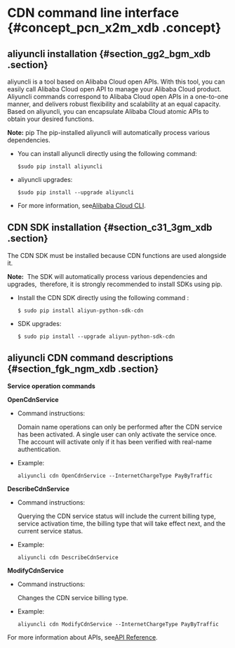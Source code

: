 # CDN command line interface {#concept_pcn_x2m_xdb .concept}

## aliyuncli installation {#section_gg2_bgm_xdb .section}

aliyuncli is a tool based on Alibaba Cloud open APIs. With this tool, you can easily call Alibaba Cloud open API to manage your Alibaba Cloud product. Aliyuncli commands correspond to Alibaba Cloud open APIs in a one-to-one manner, and delivers robust flexibility and scalability at an equal capacity. Based on aliyuncli, you can encapsulate Alibaba Cloud atomic APIs to obtain your desired functions.

**Note:** pip The pip-installed aliyuncli will automatically process various dependencies.

-   You can install aliyuncli directly using the following command:

    ```
    $sudo pip install aliyuncli
    ```

-   aliyuncli upgrades:

    ```
    $sudo pip install --upgrade aliyuncli
    ```

-   For more information, see[Alibaba Cloud CLI](https://docs.aliyun.com/?spm=5176.1970908.105.1.kBS7lo#/pub/aliyun-command-line-interface).

## CDN SDK installation {#section_c31_3gm_xdb .section}

The CDN SDK must be installed because CDN functions are used alongside it.

**Note:**  The SDK will automatically process various dependencies and upgrades,  therefore, it is strongly recommended to install SDKs using pip.

-   Install the CDN SDK directly using the following command :

    ```
    $ sudo pip install aliyun-python-sdk-cdn
    ```

-   SDK upgrades:

    ```
    $ sudo pip install --upgrade aliyun-python-sdk-cdn
    ```


## aliyuncli CDN command descriptions {#section_fgk_ngm_xdb .section}

**Service operation commands**

**OpenCdnService**

-   Command instructions:

    Domain name operations can only be performed after the CDN service has been activated. A single user can only activate the service once. The account will activate only if it has been verified with real-name authentication.

-   Example:

    ```
    aliyuncli cdn OpenCdnService --InternetChargeType PayByTraffic
    ```


**DescribeCdnService**

-   Command instructions:

    Querying the CDN service status will include the current billing type, service activation time, the billing type that will take effect next, and the current service status.

-   Example:

    ```
    aliyuncli cdn DescribeCdnService
    ```


**ModifyCdnService**

-   Command instructions:

    Changes the CDN service billing type.

-   Example:

    ```
    aliyuncli cdn ModifyCdnService --InternetChargeType PayByTraffic
    ```


For more information about APIs, see[API Reference](https://docs.aliyun.com/#/pub/cdn/api-reference/overview).

